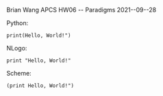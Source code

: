 Brian Wang
APCS
HW06 -- Paradigms
2021--09--28

Python: 
```
print(Hello, World!")
```

NLogo: 
```
print "Hello, World!"
```

Scheme: 
```
(print Hello, World!")
```
